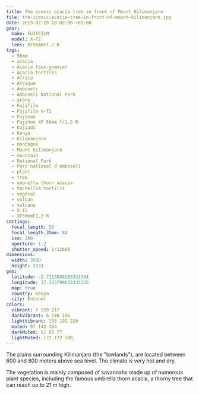 ```yaml
---
title: The iconic acacia tree in front of Mount Kilimanjaro
file: the-iconic-acacia-tree-in-front-of-mount-kilimanjaro.jpg
date: 2019-02-28 18:02:00 +01:00
gear:
  make: FUJIFILM
  model: X-T2
  lens: XF56mmF1.2 R
tags:
  - 56mm
  - acacia
  - Acacia faux-gommier
  - Acacia tortilis
  - Africa
  - Afrique
  - Amboseli
  - Amboseli National Park
  - arbre
  - Fujifilm
  - Fujifilm X-T2
  - Fujinon
  - Fujinon XF 56mm f/1.2 R
  - Kajiado
  - Kenya
  - Kilimanjaro
  - montagne
  - Mount Kilimanjaro
  - mountain
  - National Park
  - Parc national d'Amboseli
  - plant
  - tree
  - umbrella thorn acacia
  - Vachellia tortilis
  - végétal
  - volcan
  - volcano
  - X-T2
  - XF56mmF1.2 R
settings:
  focal_length: 56
  focal_length_35mm: 84
  iso: 200
  aperture: 1.2
  shutter_speed: 1/12800
dimensions:
  width: 3500
  height: 2333
geo:
  latitude: -2.7113088183333334
  longitude: 37.333799633333335
  map: true
  country: Kenya
  city: Entonet
colors:
  vibrant: 7 159 217
  darkVibrant: 6 140 196
  lightVibrant: 133 191 220
  muted: 97 142 164
  darkMuted: 51 65 77
  lightMuted: 172 172 188
---
```


The plains surrounding Kilimanjaro (the "lowlands"), are located between 600 and 800 meters above sea level. The climate is very hot and dry.

The vegetation is mainly composed of savannahs made up of numerous plant species, including the famous umbrella thorn acacia, a thorny tree that can reach up to 21 m high.
